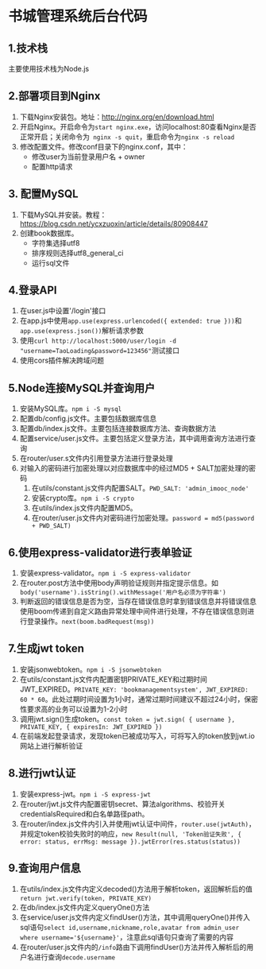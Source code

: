 # 书城管理系统后台代码
## 1.技术栈
主要使用技术栈为Node.js
## 2.部署项目到Nginx
1. 下载Nginx安装包。地址：http://nginx.org/en/download.html
2. 开启Nginx。开启命令为` start nginx.exe `，访问localhost:80查看Nginx是否正常开启；关闭命令为` 	nginx -s quit `，重启命令为` nginx -s reload `
3. 修改配置文件。修改conf目录下的nginx.conf，其中：
   * 修改user为当前登录用户名 + owner
   * 配置http请求
## 3. 配置MySQL
1. 下载MySQL并安装。教程：https://blog.csdn.net/ycxzuoxin/article/details/80908447
2. 创建book数据库。
   * 字符集选择utf8
   * 排序规则选择utf8_general_ci
   * 运行sql文件
## 4.登录API
1. 在user.js中设置'/login'接口
2. 在app.js中使用` app.use(express.urlencoded({ extended: true })) `和` app.use(express.json()) `解析请求参数
3. 使用` curl http://localhost:5000/user/login -d "username=TaoLoading&password=123456" `测试接口
4. 使用cors插件解决跨域问题
## 5.Node连接MySQL并查询用户
1. 安装MySQL库。` npm i -S mysql `
2. 配置db/config.js文件。主要包括数据库信息
3. 配置db/index.js文件。主要包括连接数据库方法、查询数据方法
4. 配置service/user.js文件。主要包括定义登录方法，其中调用查询方法进行查询
5. 在router/user.s文件内引用登录方法进行登录处理
6. 对输入的密码进行加密处理以对应数据库中的经过MD5 + SALT加密处理的密码
   1. 在utils/constant.js文件内配置SALT。` PWD_SALT: 'admin_imooc_node' `
   2. 安装crypto库。` npm i -S crypto `
   3. 在utils/index.js文件内配置MD5。
   4. 在router/user.js文件内对密码进行加密处理。` password = md5(password + PWD_SALT) `
## 6.使用express-validator进行表单验证
1. 安装express-validator。` npm i -S express-validator `
2. 在router.post方法中使用body声明验证规则并指定提示信息。如` body('username').isString().withMessage('用户名必须为字符串') `
3. 判断返回的错误信息是否为空，当存在错误信息时拿到错误信息并将错误信息使用boom传递到自定义路由异常处理中间件进行处理，不存在错误信息则进行登录操作。` next(boom.badRequest(msg)) `
## 7.生成jwt token
1. 安装jsonwebtoken。` npm i -S jsonwebtoken `
2. 在utils/constant.js文件内配置密钥PRIVATE_KEY和过期时间JWT_EXPIRED。` PRIVATE_KEY: 'bookmanagementsystem', JWT_EXPIRED: 60 * 60 `。此处过期时间设置为1小时，通常过期时间建议不超过24小时，保密性要求高的业务可以设置为1-2小时
3. 调用jwt.sign()生成token。` const token = jwt.sign( { username }, PRIVATE_KEY, { expiresIn: JWT_EXPIRED }) `
4. 在前端发起登录请求，发现token已被成功写入，可将写入的token放到jwt.io网站上进行解析验证
## 8.进行jwt认证
1. 安装express-jwt。` npm i -S express-jwt `
2. 在router/jwt.js文件内配置密钥secret、算法algorithms、校验开关credentialsRequired和白名单路径path。
3. 在router/index.js文件内引入并使用jwt认证中间件，` router.use(jwtAuth) `，并规定token校验失败时的响应，` new Result(null, 'Token验证失败', { error: status, errMsg: message }).jwtError(res.status(status)) `
## 9.查询用户信息
1. 在utils/index.js文件内定义decoded()方法用于解析token，返回解析后的值`return jwt.verify(token, PRIVATE_KEY) `
2. 在db/index.js文件内定义queryOne()方法
3. 在service/user.js文件内定义findUser()方法，其中调用queryOne()并传入sql语句` select id,username,nickname,role,avatar from admin_user where username='${username}' `，注意此sql语句只查询了需要的内容
4. 在router/user.js文件内的` /info `路由下调用findUser()方法并传入解析后的用户名进行查询` decode.username `